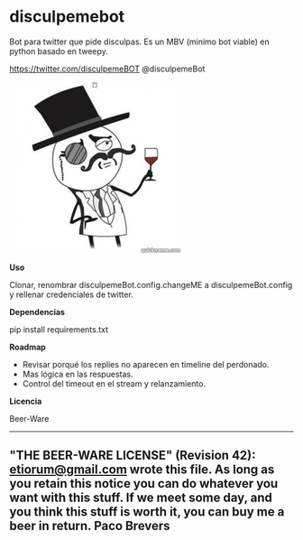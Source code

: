 # disculpemebot
Bot para twitter que pide disculpas.
Es un MBV (minimo bot viable) en python basado en tweepy.

https://twitter.com/disculpemeBOT
@disculpemeBot

![Disculpeme Bot](sir.jpg "@disculpemeBot en https://twitter.com/disculpemeBOT")

**Uso**

Clonar, renombrar disculpemeBot.config.changeME a disculpemeBot.config y rellenar credenciales de twitter.

**Dependencias**

pip install requirements.txt

**Roadmap**

- Revisar porqué los replies no aparecen en timeline del perdonado.
- Mas lógica en las respuestas.
- Control del timeout en el stream y relanzamiento.

**Licencia**

Beer-Ware

 ----------------------------------------------------------------------------
 "THE BEER-WARE LICENSE" (Revision 42):
 <etiorum@gmail.com> wrote this file. As long as you retain this notice you
 can do whatever you want with this stuff. If we meet some day, and you think
 this stuff is worth it, you can buy me a beer in return. Paco Brevers
 ----------------------------------------------------------------------------


